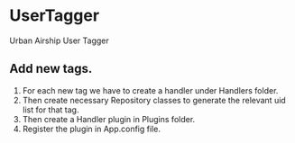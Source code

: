 # UserTagger
Urban Airship User Tagger

## Add new tags.
1. For each new tag we have to create a handler under Handlers folder.
2. Then create necessary Repository classes to generate the relevant uid list for that tag.
3. Then create a Handler plugin in Plugins folder. 
4. Register the plugin in App.config file. 
